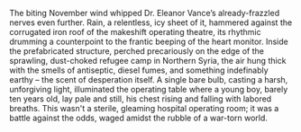 The biting November wind whipped Dr. Eleanor Vance’s already-frazzled nerves even further.  Rain, a relentless, icy sheet of it, hammered against the corrugated iron roof of the makeshift operating theatre, its rhythmic drumming a counterpoint to the frantic beeping of the heart monitor.  Inside the prefabricated structure, perched precariously on the edge of the sprawling, dust-choked refugee camp in Northern Syria, the air hung thick with the smells of antiseptic, diesel fumes, and something indefinably earthy – the scent of desperation itself.  A single bare bulb, casting a harsh, unforgiving light, illuminated the operating table where a young boy, barely ten years old, lay pale and still, his chest rising and falling with labored breaths.  This wasn't a sterile, gleaming hospital operating room; it was a battle against the odds, waged amidst the rubble of a war-torn world.
